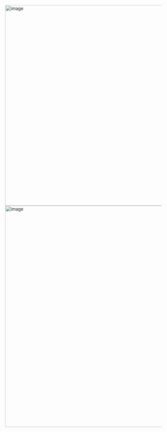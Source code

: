 <img width="644" alt="image" src="https://github.com/user-attachments/assets/cdc96576-faa8-4724-9d7f-9311336004d6" />
<img width="711" alt="image" src="https://github.com/user-attachments/assets/3b4d5f18-bc8f-4a51-8963-aebce3ff1f80" />
